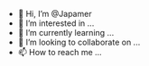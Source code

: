 - 👋 Hi, I’m @Japamer
- 👀 I’m interested in ...
- 🌱 I’m currently learning ...
- 💞️ I’m looking to collaborate on ...
- 📫 How to reach me ...

<!---
Japamer/Japamer is a ✨ special ✨ repository because its `README.md` (this file) appears on your GitHub profile.
You can click the Preview link to take a look at your changes.
--->
